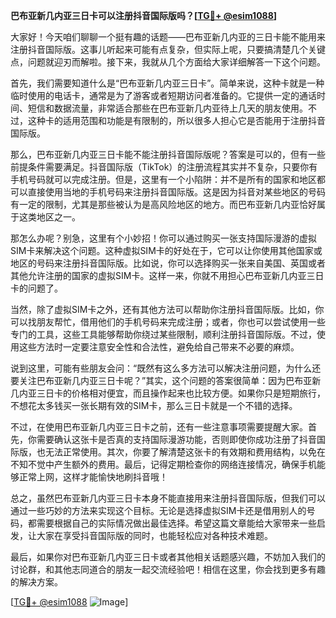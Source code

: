 **巴布亚新几内亚三日卡可以注册抖音国际版吗？[[TG💪+ @esim1088](https://t.me/s/esim1088)]**

大家好！今天咱们聊聊一个挺有趣的话题——巴布亚新几内亚的三日卡能不能用来注册抖音国际版。这事儿听起来可能有点复杂，但实际上呢，只要搞清楚几个关键点，问题就迎刃而解啦。接下来，我就从几个方面给大家详细解答一下这个问题。

首先，我们需要知道什么是“巴布亚新几内亚三日卡”。简单来说，这种卡就是一种临时使用的电话卡，通常是为了游客或者短期访问者准备的。它提供一定的通话时间、短信和数据流量，非常适合那些在巴布亚新几内亚待上几天的朋友使用。不过，这种卡的适用范围和功能是有限制的，所以很多人担心它是否能用于注册抖音国际版。

那么，巴布亚新几内亚三日卡能不能注册抖音国际版呢？答案是可以的，但有一些前提条件需要满足。抖音国际版（TikTok）的注册流程其实并不复杂，只要你有手机号码就可以完成注册。但是，这里有一个小陷阱：并不是所有的国家和地区都可以直接使用当地的手机号码来注册抖音国际版。这是因为抖音对某些地区的号码有一定的限制，尤其是那些被认为是高风险地区的地方。而巴布亚新几内亚恰好属于这类地区之一。

那怎么办呢？别急，这里有个小妙招！你可以通过购买一张支持国际漫游的虚拟SIM卡来解决这个问题。这种虚拟SIM卡的好处在于，它可以让你使用其他国家或地区的号码来注册抖音国际版。比如说，你可以选择购买一张来自美国、英国或者其他允许注册的国家的虚拟SIM卡。这样一来，你就不用担心巴布亚新几内亚三日卡的问题了。

当然，除了虚拟SIM卡之外，还有其他方法可以帮助你注册抖音国际版。比如，你可以找朋友帮忙，借用他们的手机号码来完成注册；或者，你也可以尝试使用一些专门的工具，这些工具能够帮助你绕过某些限制，顺利注册抖音国际版。不过，使用这些方法时一定要注意安全性和合法性，避免给自己带来不必要的麻烦。

说到这里，可能有些朋友会问：“既然有这么多方法可以解决注册问题，为什么还要关注巴布亚新几内亚三日卡呢？”其实，这个问题的答案很简单：因为巴布亚新几内亚三日卡的价格相对便宜，而且操作起来也比较方便。如果你只是短期旅行，不想花太多钱买一张长期有效的SIM卡，那么三日卡就是一个不错的选择。

不过，在使用巴布亚新几内亚三日卡之前，还有一些注意事项需要提醒大家。首先，你需要确认这张卡是否真的支持国际漫游功能，否则即使你成功注册了抖音国际版，也无法正常使用。其次，你要了解清楚这张卡的有效期和费用结构，以免在不知不觉中产生额外的费用。最后，记得定期检查你的网络连接情况，确保手机能够正常上网，这样才能愉快地刷抖音哦！

总之，虽然巴布亚新几内亚三日卡本身不能直接用来注册抖音国际版，但我们可以通过一些巧妙的方法来实现这个目标。无论是选择虚拟SIM卡还是借用别人的号码，都需要根据自己的实际情况做出最佳选择。希望这篇文章能给大家带来一些启发，让大家在享受抖音国际版的同时，也能轻松应对各种技术难题。

最后，如果你对巴布亚新几内亚三日卡或者其他相关话题感兴趣，不妨加入我们的讨论群，和其他志同道合的朋友一起交流经验吧！相信在这里，你会找到更多有趣的解决方案。

[[TG💪+ @esim1088](https://t.me/s/esim1088) ![Image](https://i.postimg.cc/4NQfJmqS/Snipaste-2025-05-13-00-14-12.png)]